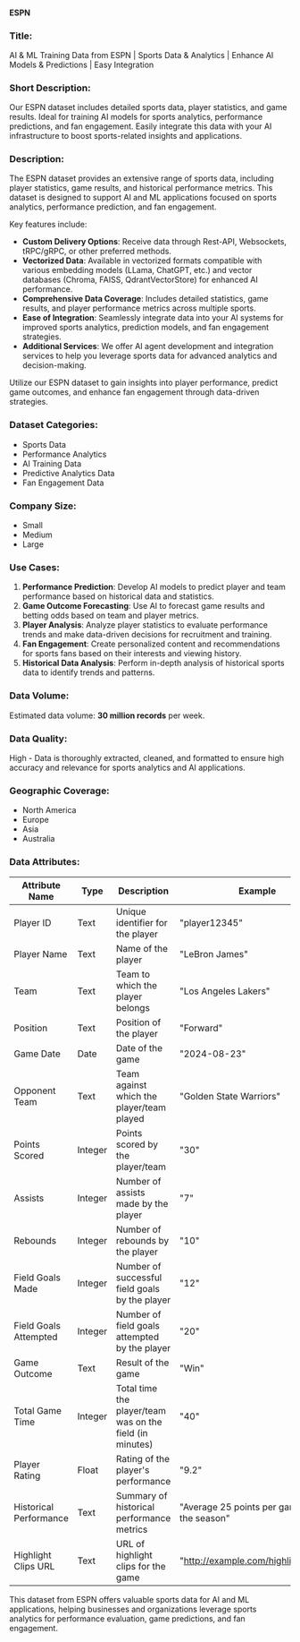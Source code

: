 #### ESPN

### Title:
AI & ML Training Data from ESPN | Sports Data & Analytics | Enhance AI Models & Predictions | Easy Integration

### Short Description:
Our ESPN dataset includes detailed sports data, player statistics, and game results. Ideal for training AI models for sports analytics, performance predictions, and fan engagement. Easily integrate this data with your AI infrastructure to boost sports-related insights and applications.

### Description:
The ESPN dataset provides an extensive range of sports data, including player statistics, game results, and historical performance metrics. This dataset is designed to support AI and ML applications focused on sports analytics, performance prediction, and fan engagement.

Key features include:
- **Custom Delivery Options**: Receive data through Rest-API, Websockets, tRPC/gRPC, or other preferred methods.
- **Vectorized Data**: Available in vectorized formats compatible with various embedding models (LLama, ChatGPT, etc.) and vector databases (Chroma, FAISS, QdrantVectorStore) for enhanced AI performance.
- **Comprehensive Data Coverage**: Includes detailed statistics, game results, and player performance metrics across multiple sports.
- **Ease of Integration**: Seamlessly integrate data into your AI systems for improved sports analytics, prediction models, and fan engagement strategies.
- **Additional Services**: We offer AI agent development and integration services to help you leverage sports data for advanced analytics and decision-making.

Utilize our ESPN dataset to gain insights into player performance, predict game outcomes, and enhance fan engagement through data-driven strategies.

### Dataset Categories:
- Sports Data
- Performance Analytics
- AI Training Data
- Predictive Analytics Data
- Fan Engagement Data

### Company Size:
- Small
- Medium
- Large

### Use Cases:
1. **Performance Prediction**: Develop AI models to predict player and team performance based on historical data and statistics.
2. **Game Outcome Forecasting**: Use AI to forecast game results and betting odds based on team and player metrics.
3. **Player Analysis**: Analyze player statistics to evaluate performance trends and make data-driven decisions for recruitment and training.
4. **Fan Engagement**: Create personalized content and recommendations for sports fans based on their interests and viewing history.
5. **Historical Data Analysis**: Perform in-depth analysis of historical sports data to identify trends and patterns.

### Data Volume:
Estimated data volume: **30 million records** per week.

### Data Quality:
High - Data is thoroughly extracted, cleaned, and formatted to ensure high accuracy and relevance for sports analytics and AI applications.

### Geographic Coverage:
- North America
- Europe
- Asia
- Australia

### Data Attributes:

| Attribute Name           | Type    | Description                                               | Example                                          |
|--------------------------|---------|-----------------------------------------------------------|--------------------------------------------------|
| Player ID                | Text    | Unique identifier for the player                         | "player12345"                                    |
| Player Name              | Text    | Name of the player                                       | "LeBron James"                                   |
| Team                     | Text    | Team to which the player belongs                         | "Los Angeles Lakers"                            |
| Position                 | Text    | Position of the player                                   | "Forward"                                       |
| Game Date                | Date    | Date of the game                                         | "2024-08-23"                                    |
| Opponent Team            | Text    | Team against which the player/team played                | "Golden State Warriors"                         |
| Points Scored            | Integer | Points scored by the player/team                         | "30"                                             |
| Assists                  | Integer | Number of assists made by the player                     | "7"                                              |
| Rebounds                 | Integer | Number of rebounds by the player                         | "10"                                             |
| Field Goals Made         | Integer | Number of successful field goals by the player           | "12"                                             |
| Field Goals Attempted    | Integer | Number of field goals attempted by the player            | "20"                                             |
| Game Outcome             | Text    | Result of the game                                       | "Win"                                            |
| Total Game Time          | Integer | Total time the player/team was on the field (in minutes) | "40"                                             |
| Player Rating            | Float   | Rating of the player's performance                        | "9.2"                                            |
| Historical Performance    | Text    | Summary of historical performance metrics                 | "Average 25 points per game over the season"    |
| Highlight Clips URL      | Text    | URL of highlight clips for the game                       | "http://example.com/highlights.mp4"             |

This dataset from ESPN offers valuable sports data for AI and ML applications, helping businesses and organizations leverage sports analytics for performance evaluation, game predictions, and fan engagement.